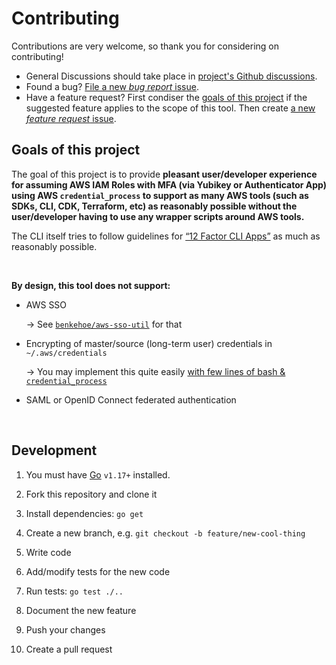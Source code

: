# Contributing

Contributions are very welcome, so thank you for considering on contributing!

- General Discussions should take place in [project's Github discussions](https://github.com/aripalo/aws-mfa-credential-process/discussions).
- Found a bug? [File a new _bug report_ issue](https://github.com/aripalo/aws-mfa-credential-process/issues/new?assignees=&labels=bug&template=bug_report.md&title=).
- Have a feature request? First condiser the [goals of this project](#goals-of-this-project) if the suggested feature applies to the scope of this tool. Then create [a new _feature request_ issue](https://github.com/aripalo/aws-mfa-credential-process/issues/new?assignees=&labels=enhancement&template=feature_request.md&title=).


## Goals of this project

The goal of this project is to provide **pleasant user/developer experience for assuming AWS IAM Roles with MFA (via Yubikey or Authenticator App) using AWS `credential_process` to support as many AWS tools (such as SDKs, CLI, CDK, Terraform, etc) as reasonably possible without the user/developer having to use any wrapper scripts around AWS tools.**

The CLI itself tries to follow guidelines for [“12 Factor CLI Apps”](https://medium.com/@jdxcode/12-factor-cli-apps-dd3c227a0e46) as much as reasonably possible.

<br/>

**By design, this tool does not support:**

- AWS SSO 

    → See [`benkehoe/aws-sso-util`](https://github.com/benkehoe/aws-sso-util) for that

- Encrypting of master/source (long-term user) credentials in `~/.aws/credentials`

    → You may implement this quite easily [with few lines of bash & `credential_process`](https://www.youtube.com/watch?v=W8IyScUGuGI&t=1260s)

- SAML or OpenID Connect federated authentication

<br/>

## Development

1. You must have [Go](https://golang.org) `v1.17+` installed.

2. Fork this repository and clone it

3. Install dependencies: `go get`

4. Create a new branch, e.g. `git checkout -b feature/new-cool-thing`

5. Write code

6. Add/modify tests for the new code

7. Run tests: `go test ./..` 

8. Document the new feature

9. Push your changes

10. Create a pull request